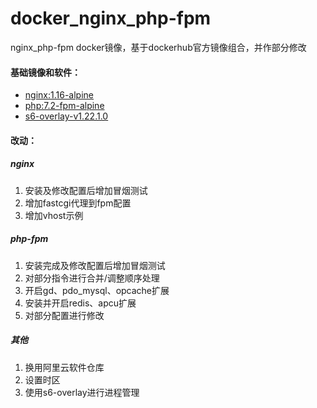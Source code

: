 # docker_nginx_php-fpm


nginx_php-fpm docker镜像，基于dockerhub官方镜像组合，并作部分修改


#### 基础镜像和软件：
* [nginx:1.16-alpine](https://github.com/nginxinc/docker-nginx/blob/0ad6faa0790f423fb239f2b8800dc339d763869a/stable/alpine/Dockerfile)
* [php:7.2-fpm-alpine](https://github.com/docker-library/php/blob/3a546766fdeb873090c7e87c4ec3491841bafb1c/7.2/alpine3.10/fpm/Dockerfile)
* [s6-overlay-v1.22.1.0](https://github.com/just-containers/s6-overlay/releases)


#### 改动：
##### nginx
1. 安装及修改配置后增加冒烟测试
2. 增加fastcgi代理到fpm配置
3. 增加vhost示例

##### php-fpm
1. 安装完成及修改配置后增加冒烟测试
2. 对部分指令进行合并/调整顺序处理
3. 开启gd、pdo_mysql、opcache扩展
4. 安装并开启redis、apcu扩展
5. 对部分配置进行修改

##### 其他
1. 换用阿里云软件仓库
2. 设置时区
3. 使用s6-overlay进行进程管理
